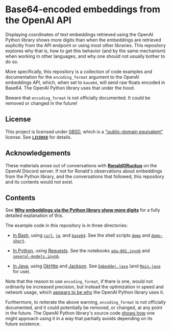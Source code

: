 <!-- SPDX-License-Identifier: 0BSD -->

# Base64-encoded embeddings from the OpenAI API

Displaying coordinates of text embeddings retrieved using the OpenAI Python
library shows more digits than when the embeddings are retrieved explicitly
from the API endpoint or using most other libraries. This repository explores
why that is, how to get this behavior (and by the same mechanism) when working
in other languages, and why one should not usually bother to do so.

More specifically, this repository is a collection of code examples and
documentation for the `encoding_format` argument to the OpenAI embeddings API,
which, when set to `base64`, will send raw floats encoded in Base64. The OpenAI
Python library uses that under the hood.

Beware that `encoding_format` is not officially documented. It could be removed
or changed in the future!

## License

This project is licensed under [0BSD](https://spdx.org/licenses/0BSD.html),
which is a ["public-domain
equivalent"](https://en.wikipedia.org/wiki/Public-domain-equivalent_license)
license. See
[**`LICENSE`**](https://gist.github.com/EliahKagan/97e4b60c5c77f062c41e34bd42ec75f8#file-license)
for details.

## Acknowledgements

These materials arose out of conversations with
[**RonaldGRuckus**](https://discordapp.com/users/911807261725294602/) on the
OpenAI Discord server. If not for Ronald's observations about embeddings from
the Python library, and the conversations that followed, this repository and
its contents would not exist.

## Contents

See **[Why embeddings via the Python library show more digits](why.md)** for a
fully detailed explanation of this.

The example code in this repository is in three directories:

- [In Bash](shell/README.md), using
  [`curl`](https://curl.se/docs/manpage.html),
  [`jq`](https://stedolan.github.io/jq/manual/), and
  [`base64`](https://linux.die.net/man/1/base64). See the shell scripts
  [`demo`](shell/demo) and [`demo-short`](shell/demo-short).

- [In Python](python/README.md), using
  [Requests](https://requests.readthedocs.io/en/latest/). See the notebooks
  [`ada-002.ipynb`](python/ada-002.ipynb) and
  [`several-models.ipynb`](python/ada-002.ipynb).

- [In Java](java/README.md), using [OkHttp](https://square.github.io/okhttp/)
  and [Jackson](https://github.com/FasterXML/jackson). See
  [`Embedder.java`](java/src/main/java/io/github/eliahkagan/embed_encode/Embedder.java)
  (and
  [`Main.java`](java/src/main/java/io/github/eliahkagan/embed_encode/Main.java)
  for use).

Note that the reason to use `encoding_format`, if there is one, would not
ordinarily be increased precision, but instead the optimization in speed and
network usage, which [appears to be why](why.md#why-it-is-an-optimization) the
OpenAI Python library uses it.

Furthermore, to reiterate the above warning, `encoding_format` is not
officially documented, and it could potentially be removed, or changed, at any
point in the future. The OpenAI Python library's source code [shows
how](https://github.com/openai/openai-python/blob/v0.26.1/openai/api_resources/embedding.py#L40)
one might approach using it in a way that partially avoids depending on its
future existence.
